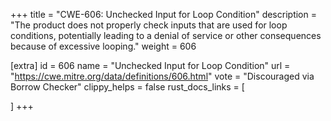 +++
title = "CWE-606: Unchecked Input for Loop Condition"
description	= "The product does not properly check inputs that are used for loop conditions, potentially leading to a denial of service or other consequences because of excessive looping."
weight = 606

[extra]
id = 606
name = "Unchecked Input for Loop Condition"
url = "https://cwe.mitre.org/data/definitions/606.html"
vote = "Discouraged via Borrow Checker"
clippy_helps = false
rust_docs_links = [
	
]
+++

